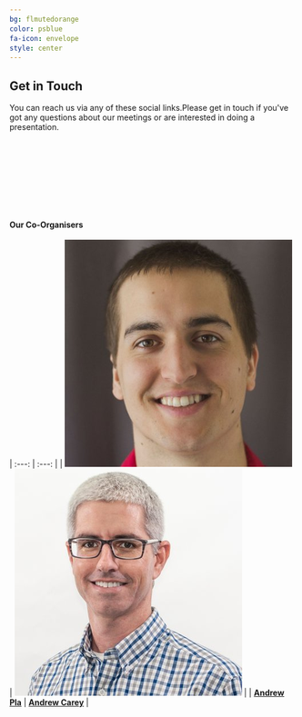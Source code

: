 ```yaml
---
bg: flmutedorange
color: psblue
fa-icon: envelope
style: center
---
```


## Get in Touch

You can reach us via any of these social links.Please get in touch if you've got any questions about our meetings or are interested in doing a presentation.

<a target="_blank" href="mailto:gnvspug@gmail.com"><span class="fa fa-envelope-open-text" style="font-size:100px"></span></a>&nbsp;&nbsp;&nbsp;
<a target="_blank" href="https://twitter.com/gnvpsug"><span class="fa fa-twitter" style="font-size:100px"></span></a>&nbsp;&nbsp;&nbsp;
&nbsp;
&nbsp;

#### Our Co-Organisers

|     :---:      |     :---:      |
| <a target="_blank" href="https://twitter.com/AndrewPlaTech"><img src='/img/aplaheadshot.jpg' /></a> | <a target="_blank" href="https://twitter.com/agcareyUF"><img src='/img/acareyheadshot.jpg' /></a>  |
| <a target="_blank" href="https://twitter.com/AndrewPlaTech">**Andrew Pla**</a>    | <a target="_blank" href="https://twitter.com/agcareyuf">**Andrew Carey**</a>       |
